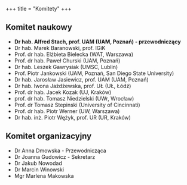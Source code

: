 +++
title = "Komitety"
+++

## Komitet naukowy

- __Dr hab. Alfred Stach, prof. UAM (UAM, Poznań) - przewodniczący__
- Dr hab. Marek Baranowski, prof. IGiK 
- Prof. dr hab. Elżbieta Bielecka (WAT, Warszawa)  
- Prof. dr hab. Paweł Churski (UAM, Poznań) 
- Dr hab. Leszek Gawrysiak (UMSC, Lublin) 
- Prof. Piotr Jankowski (UAM, Poznań, San Diego State University) 
- Dr hab. Jarosław Jasiewicz, prof. UAM (UAM, Poznań)
- Dr hab. Iwona Jażdżewska, prof. UŁ (UŁ, Łódź) 
- Prof. dr hab. Jacek Kozak (UJ, Kraków) 
- prof. dr hab. Tomasz Niedzielski (UWr, Wrocław) 
- Prof. dr Tomasz Stepinski (University of Cincinnati)
- Prof. dr hab. Piotr Werner (UW, Warszawa) 
- Dr hab. inż. Piotr Wężyk, prof. UR (UR, Kraków)


## Komitet organizacyjny

- Dr Anna Dmowska - Przewodnicząca
- Dr Joanna Gudowicz - Sekretarz
- Dr Jakub Nowodad 
- Dr Marcin Winowski 
- Mgr Marlena Makowska
